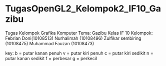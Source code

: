 TugasOpenGL2_Kelompok2_IF10_Gazibu
==================================

Tugas Kelompok Grafika Komputer
Tema: Gazibu
Kelas IF 10
Kelompok:
Febrian Doni(10108513)
Nurhalimah (10108496)
Zulfikar sembiring (10108475)
Muhammad Fauzan (10108473)

key:
b = putar kanan penuh
v = putar kiri penuh
c = putar kiri sedikit
n = putar kanan sedikit
f = perbesar
g = perkecil
